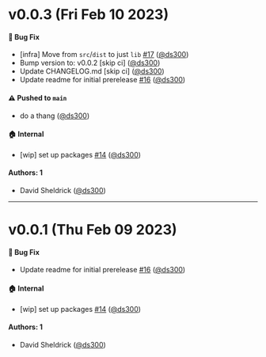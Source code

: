 # v0.0.3 (Fri Feb 10 2023)

#### 🐛 Bug Fix

- [infra] Move from `src`/`dist` to just `lib` [#17](https://github.com/tldraw/tlstate/pull/17) ([@ds300](https://github.com/ds300))
- Bump version to: v0.0.2 \[skip ci\] ([@ds300](https://github.com/ds300))
- Update CHANGELOG.md \[skip ci\] ([@ds300](https://github.com/ds300))
- Update readme for initial prerelease [#16](https://github.com/tldraw/tlstate/pull/16) ([@ds300](https://github.com/ds300))

#### ⚠️ Pushed to `main`

- do a thang ([@ds300](https://github.com/ds300))

#### 🏠 Internal

- [wip] set up packages [#14](https://github.com/tldraw/tlstate/pull/14) ([@ds300](https://github.com/ds300))

#### Authors: 1

- David Sheldrick ([@ds300](https://github.com/ds300))

---

# v0.0.1 (Thu Feb 09 2023)

#### 🐛 Bug Fix

- Update readme for initial prerelease [#16](https://github.com/tldraw/tlstate/pull/16) ([@ds300](https://github.com/ds300))

#### 🏠 Internal

- [wip] set up packages [#14](https://github.com/tldraw/tlstate/pull/14) ([@ds300](https://github.com/ds300))

#### Authors: 1

- David Sheldrick ([@ds300](https://github.com/ds300))
